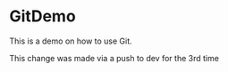 # GitDemo

This is a demo on how to use Git.

This change was made via a push to dev for the 3rd time
